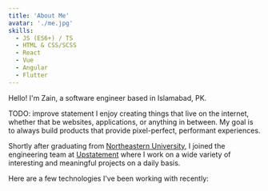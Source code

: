 ```yaml
---
title: 'About Me'
avatar: './me.jpg'
skills:
  - JS (ES6+) / TS
  - HTML & CSS/SCSS
  - React
  - Vue
  - Angular
  - Flutter
---
```


Hello! I'm Zain, a software engineer based in Islamabad, PK.

TODO: improve statement
I enjoy creating things that live on the internet, whether that be websites, applications, or anything in between. My goal is to always build products that provide pixel-perfect, performant experiences.

Shortly after graduating from [Northeastern University](https://www.ccis.northeastern.edu/), I joined the engineering team at [Upstatement](https://www.upstatement.com/) where I work on a wide variety of interesting and meaningful projects on a daily basis.

Here are a few technologies I've been working with recently:
